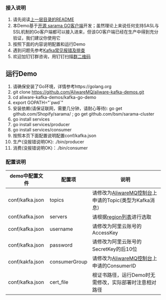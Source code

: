 ### 接入说明

1. 请先阅读[上一层目录的README](https://github.com/AliwareMQ/aliware-kafka-demos)
2. 本Demo基于[开源 sarama GO客户端](https://github.com/Shopify/sarama)开发；虽然理论上来说任何支持SASL与SSL机制的Go客户端都可以接入进来，但该GO客户端已经在生产中得到充分验证，我们建议你使用它
3. 按照下面的内容说明配置和运行Demo
4. 遇到问题先参考[Kafka常见报错及排查](https://help.aliyun.com/document_detail/57058.html)
5. 欢迎加钉钉群咨询，用钉钉扫描[群二维码](http://img3.tbcdn.cn/5476e8b07b923/TB1HEQgQpXXXXbdXVXXXXXXXXXX) 

## 运行Demo
1. 请确保安装了Go环境，详情参考https://golang.org
2. git clone https://github.com/AliwareMQ/aliware-kafka-demos.git
3. cd aliware-kafka-demos/kafka-go-demo
4. export GOPATH="\`pwd\`"
5. 安装依赖(请保证联网，需要几分钟，请耐心等待): go get github.com/Shopify/sarama/ ; go get github.com/bsm/sarama-cluster
6. go install services
7. go install services/producer
8. go install services/consumer
9. 按照本页下面配置说明配置conf/kafka.json
10. 生产(没报错说明OK): ./bin/producer
11. 消费(没报错说明OK)：./bin/consumer

### 配置说明

| demo中配置文件 | 配置项 | 说明 |
| --- | --- | --- |
| conf/kafka.json | topics | 请修改为[AliwareMQ控制台](https://help.aliyun.com/document_detail/29536.html)上申请的Topic(类型为Kafka消息) |
| conf/kafka.json | servers | 请根据[region列表](https://github.com/AliwareMQ/aliware-kafka-demos)进行选取 |
| conf/kafka.json  | username | 请修改为阿里云账号的AccessKey |
| conf/kafka.json  | password | 请修改为阿里云账号的SecretKey的后10位 |
| conf/kakfa.json  | consumerGroup | 请修改为[AliwareMQ控制台](https://help.aliyun.com/document_detail/29536.html)上申请的ConsumerID |
| conf/kafka.json  | cert_file | 根证书路径，运行Demo时无需修改，实际部署时注意相对路径 |








